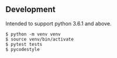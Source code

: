 ## Development

Intended to support python 3.6.1 and above.
```
$ python -m venv venv
$ source venv/bin/activate
$ pytest tests
$ pycodestyle
```
